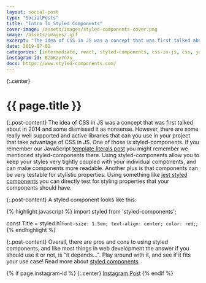 ```yaml
---
layout: social-post
type: "SocialPosts"
title: "Intro To Styled Components"
cover-image: /assets/images/styled-components-cover.png
image: /assets/images/.gif
excerpt: "The idea of CSS in JS was a concept that was first talked about in 2014 and some dismissed it as nonsense..."
date: 2019-07-02
categories: [intermediate, react, styled-components, css-in-js, css, javascript]
instagram-id: BzbKzy7n7u_
docs: https://www.styled-components.com/
---
```

{:.center}
# {{ page.title }}

{:.post-content}
The idea of CSS in JS was a concept that was first talked about in 2014 and 
some dismissed it as nonsense. However, there are some really well supported 
and active libraries that can you use in your project that take advantage of 
CSS in JS. One of those is styled-components. If you remember our JavaScript 
[template literals post](/social-posts/tagged-template-literals/) you might remember we mentioned styled-components there. 
Using styled-components allow you to keep your styles very tightly coupled 
with your individual components, and can make components more readable. Another 
plus is that components can be very testable for stylistic properties. Using 
something like <a href="https://github.com/styled-components/jest-styled-components" target="_blank">jest styled components</a> 
you can directly test for styling properties that your components should have.

{:.post-content}
A styled component looks like this:

{% highlight javascript %}
import styled from 'styled-components';

const Title = styled.h1`
  font-size: 1.5em;
  text-align: center;
  color: red;
`;
{% endhighlight %}

{:.post-content}
Overall, there are pros and cons to using styled components, and like most things in 
web development the answer if you should use it or not, is "it depends...".
Play around with it, and see if it fits your use case! Read more about <a href="{{page.docs}}" target="_blank">styled components</a>.

{% if page.instagram-id %}
{:.center}
<a class="insta-link" href="https://www.instagram.com/p/{{page.instagram-id}}" target="_blank">Instagram Post</a>
{% endif %}
